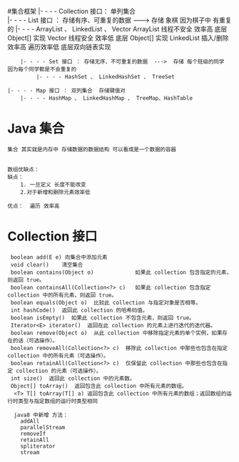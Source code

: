 #集合框架
    |- - - -  Collection 接口： 单列集合  
        |- - - - List 接口 ： 存储有序、可重复的数据  ---> 存储 象棋 因为棋子中 有重复的
            |- - - - ArrayList 、 LinkedList 、 Vector
                    ArrayList  线程不安全 效率高 底层 Object[] 实现
                    Vector     线程安全   效率低 底层 Object[] 实现
                    LinkedList 插入/删除 效率高 遍历效率低    底层双向链表实现

          
        |- - - - Set 接口 ： 存储无序、不可重复的数据  --->  存储 每个班级的同学  因为每个同学都是不会重复的
             |- - - - HashSet 、 LinkedHashSet 、 TreeSet       

    |- - - - Map 接口 ： 双列集合  存储键值对
        |- - - - HashMap 、 LinkedHashMap 、 TreeMap、HashTable   

# Java 集合
    集合 其实就是内存中 存储数据的数据结构 可以看成是一个数据的容器 
    
   
    数组优缺点：
    缺点：
        1. 一旦定义 长度不能改变 
        2.对于新增和删除元素效率低
        
    优点：  遍历 效率高


# Collection 接口 

     boolean add(E e) 向集合中添加元素  
     void clear() 	 清空集合    
     boolean contains(Object o)             如果此 collection 包含指定的元素，则返回 true。 
     boolean containsAll(Collection<?> c)   如果此 collection 包含指定 collection 中的所有元素，则返回 true。 
     boolean equals(Object o)  比较此 collection 与指定对象是否相等。 
     int hashCode()  返回此 collection 的哈希码值。 
     boolean isEmpty()  如果此 collection 不包含元素，则返回 true。 
     Iterator<E> iterator()  返回在此 collection 的元素上进行迭代的迭代器。 
     boolean remove(Object o)  从此 collection 中移除指定元素的单个实例，如果存在的话（可选操作）。 
     boolean removeAll(Collection<?> c)  移除此 collection 中那些也包含在指定 collection 中的所有元素（可选操作）。 
     boolean retainAll(Collection<?> c)  仅保留此 collection 中那些也包含在指定 collection 的元素（可选操作）。 
     int size()  返回此 collection 中的元素数。 
     Object[] toArray()  返回包含此 collection 中所有元素的数组。 
      <T> T[] toArray(T[] a) 返回包含此 collection 中所有元素的数组；返回数组的运行时类型与指定数组的运行时类型相同
      
      java8 中新增 方法：
        addAll
        parallelStream
        removeIf
        retainAll
        spliterator
        stream
        

     
               
